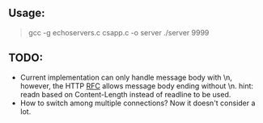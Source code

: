 ## Usage: 
> gcc -g echoservers.c csapp.c -o server
> ./server 9999

## TODO: 
* Current implementation can only handle message body with \n, however, the HTTP [RFC](https://www.ietf.org/rfc/rfc2616.txt) allows message body ending without \n. hint: readn based on Content-Length instead of readline to be used. 
* How to switch among multiple connections? Now it doesn't consider a lot. 
